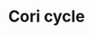 ---
annotations:
- id: PW:0000033
  parent: classic metabolic pathway
  type: Pathway Ontology
  value: energy metabolic pathway
authors:
- Ersaxton
- AlexanderPico
- MaintBot
- Khanspers
- Mkutmon
- MartijnVanIersel
- Egonw
- Zari
- DeSl
- Eweitz
description: 'The Cori cycle (also known as the Lactic acid cycle), named after its
  discoverers, Carl Ferdinand Cori and Gerty Cori, refers to the metabolic pathway
  in which lactate produced by anaerobic glycolysis in the muscles moves to the liver
  and is converted to glucose, which then returns to the muscles and is metabolized
  back to lactate.  Muscular activity requires ATP, which is provided by the breakdown
  of glycogen in the skeletal muscles. The breakdown of glycogen, a process known
  as glycogenolysis, releases glucose in the form of glucose-1-phosphate (G-1-P).
  The G-1-P is converted to G-6-P by the enzyme phosphoglucomutase. G-6-P is readily
  fed into glycolysis, (or can go into the pentose phosphate pathway if G-6-P concentration
  is high) a process that provides ATP to the muscle cells as an energy source. During
  muscular activity, the store of ATP needs to be constantly replenished. When the
  supply of oxygen is sufficient, this energy comes from feeding pyruvate, one product
  of glycolysis, into the Krebs cycle. When oxygen supply is insufficient, typically
  during intense muscular activity, energy must be released through anaerobic metabolism.
  Lactic acid fermentation converts pyruvate to lactate by lactate dehydrogenase.
  Most importantly, fermentation regenerates NAD+, maintaining the NAD+ concentration
  so that additional glycolysis reactions can occur. The fermentation step oxidizes
  the NADH produced by glycolysis back to NAD+, transferring two electrons from NADH
  to reduce pyruvate into lactate.  Instead of accumulating inside the muscle cells,
  lactate produced by anaerobic fermentation is taken up by the liver. This initiates
  the other half of the Cori cycle. In the liver, gluconeogenesis occurs. From an
  intuitive perspective, gluconeogenesis reverses both glycolysis and fermentation
  by converting lactate first into pyruvate, and finally back to glucose. The glucose
  is then supplied to the muscles through the bloodstream; it is ready to be fed into
  further glycolysis reactions. If muscle activity has stopped, the glucose is used
  to replenish the supplies of glycogen through glycogenesis. Overall, the glycolysis
  part of the cycle produces 2 ATP molecules at a cost of 6 ATP molecules consumed
  in the gluconeogenesis part. Each iteration of the cycle must be maintained by a
  net consumption of 4 ATP molecules. As a result, the cycle cannot be sustained indefinitely.
  The intensive consumption of ATP molecules indicates that the Cori cycle shifts
  the metabolic burden from the muscles to the liver. Source: [https://en.wikipedia.org/wiki/Cori_cycle
  Wikipedia]  Proteins on this pathway have targeted assays available via the [https://assays.cancer.gov/available_assays?wp_id=WP1946
  CPTAC Assay Portal]'
last-edited: 2021-10-07
organisms:
- Homo sapiens
redirect_from:
- /index.php/Pathway:WP1946
- /instance/WP1946
revision: null
schema-jsonld:
- '@context': https://schema.org/
  '@id': https://wikipathways.github.io/pathways/WP1946.html
  '@type': Dataset
  creator:
    '@type': Organization
    name: WikiPathways
  description: 'The Cori cycle (also known as the Lactic acid cycle), named after
    its discoverers, Carl Ferdinand Cori and Gerty Cori, refers to the metabolic pathway
    in which lactate produced by anaerobic glycolysis in the muscles moves to the
    liver and is converted to glucose, which then returns to the muscles and is metabolized
    back to lactate.  Muscular activity requires ATP, which is provided by the breakdown
    of glycogen in the skeletal muscles. The breakdown of glycogen, a process known
    as glycogenolysis, releases glucose in the form of glucose-1-phosphate (G-1-P).
    The G-1-P is converted to G-6-P by the enzyme phosphoglucomutase. G-6-P is readily
    fed into glycolysis, (or can go into the pentose phosphate pathway if G-6-P concentration
    is high) a process that provides ATP to the muscle cells as an energy source.
    During muscular activity, the store of ATP needs to be constantly replenished.
    When the supply of oxygen is sufficient, this energy comes from feeding pyruvate,
    one product of glycolysis, into the Krebs cycle. When oxygen supply is insufficient,
    typically during intense muscular activity, energy must be released through anaerobic
    metabolism. Lactic acid fermentation converts pyruvate to lactate by lactate dehydrogenase.
    Most importantly, fermentation regenerates NAD+, maintaining the NAD+ concentration
    so that additional glycolysis reactions can occur. The fermentation step oxidizes
    the NADH produced by glycolysis back to NAD+, transferring two electrons from
    NADH to reduce pyruvate into lactate.  Instead of accumulating inside the muscle
    cells, lactate produced by anaerobic fermentation is taken up by the liver. This
    initiates the other half of the Cori cycle. In the liver, gluconeogenesis occurs.
    From an intuitive perspective, gluconeogenesis reverses both glycolysis and fermentation
    by converting lactate first into pyruvate, and finally back to glucose. The glucose
    is then supplied to the muscles through the bloodstream; it is ready to be fed
    into further glycolysis reactions. If muscle activity has stopped, the glucose
    is used to replenish the supplies of glycogen through glycogenesis. Overall, the
    glycolysis part of the cycle produces 2 ATP molecules at a cost of 6 ATP molecules
    consumed in the gluconeogenesis part. Each iteration of the cycle must be maintained
    by a net consumption of 4 ATP molecules. As a result, the cycle cannot be sustained
    indefinitely. The intensive consumption of ATP molecules indicates that the Cori
    cycle shifts the metabolic burden from the muscles to the liver. Source: [https://en.wikipedia.org/wiki/Cori_cycle
    Wikipedia]  Proteins on this pathway have targeted assays available via the [https://assays.cancer.gov/available_assays?wp_id=WP1946
    CPTAC Assay Portal]'
  keywords:
  - ''
  - 1,3-biphosphoglycerate
  - 2-phosphoglycerate(3-)
  - 3-Phosphoglycerate
  - '6-Phosphogluconolactone '
  - 6P Gluconate DH
  - 6P gluconate
  - ADP
  - ALDOA
  - ATP
  - Alanine
  - D-Fructose-6-phosphate
  - DHAP
  - Enolase
  - Epimerase
  - Fructose 1,6-bisphosphate
  - Fructose 6P
  - G3P
  - G6P
  - G6PD
  - GAPDH
  - GPI
  - GPT
  - Gluconeogenesis
  - Gluconolactonase
  - Glucose
  - Glycogen
  - Glycogenesis
  - Glycogenolysis
  - Glycolosis
  - H2O
  - Hexokinase
  - Insulin
  - Isomerase
  - Kreb's Cycle
  - LDHA
  - Lactate
  - NAD+
  - NADH
  - PFKP
  - PGAM1
  - PGK1
  - PGK2
  - Phosphoenol Pyruvate
  - Pyruvate
  - Pyruvate Kinase
  - Ribose
  - SLC2A1
  - SLC2A2
  - SLC2A4
  - Sedoheptulose
  - TALDO1
  - TPI1
  - Transketolase
  - Xylulose
  - erythroses
  - ribulose
  license: CC0
  name: Cori cycle
seo: CreativeWork
title: Cori cycle
wpid: WP1946
---